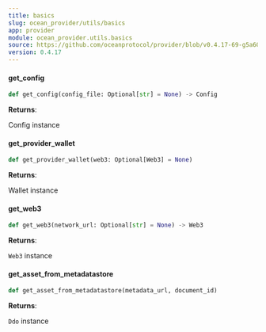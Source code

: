 ```yaml
---
title: basics
slug: ocean_provider/utils/basics
app: provider
module: ocean_provider.utils.basics
source: https://github.com/oceanprotocol/provider/blob/v0.4.17-69-g5a60369/ocean_provider/utils/basics.py
version: 0.4.17
---
```

#### get\_config

```python
def get_config(config_file: Optional[str] = None) -> Config
```

**Returns**:

Config instance

#### get\_provider\_wallet

```python
def get_provider_wallet(web3: Optional[Web3] = None)
```

**Returns**:

Wallet instance

#### get\_web3

```python
def get_web3(network_url: Optional[str] = None) -> Web3
```

**Returns**:

`Web3` instance

#### get\_asset\_from\_metadatastore

```python
def get_asset_from_metadatastore(metadata_url, document_id)
```

**Returns**:

`Ddo` instance

